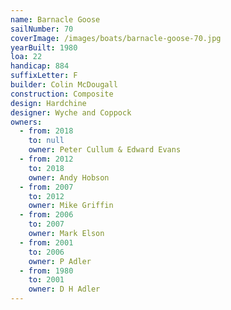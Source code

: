 ```yaml
---
name: Barnacle Goose
sailNumber: 70
coverImage: /images/boats/barnacle-goose-70.jpg
yearBuilt: 1980
loa: 22
handicap: 884
suffixLetter: F
builder: Colin McDougall
construction: Composite
design: Hardchine
designer: Wyche and Coppock
owners:
  - from: 2018
    to: null
    owner: Peter Cullum & Edward Evans
  - from: 2012
    to: 2018
    owner: Andy Hobson
  - from: 2007
    to: 2012
    owner: Mike Griffin
  - from: 2006
    to: 2007
    owner: Mark Elson
  - from: 2001
    to: 2006
    owner: P Adler
  - from: 1980
    to: 2001
    owner: D H Adler
---
```

